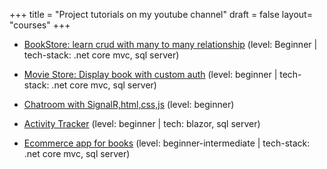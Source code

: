 +++
title = "Project tutorials on my youtube channel"
draft = false
layout= "courses"
+++

- [BookStore: learn crud with many to many relationship](https://youtu.be/chCB6pmZZn4?si=OJTjYA8OirUDgL87) (level: Beginner | tech-stack: .net core mvc, sql server)

- [Movie Store: Display book with custom auth](https://youtu.be/cQ3HH0MJqDs?si=c3oiNbHvSMgx2lJ6) (level: beginner | tech-stack: .net core mvc, sql server)

- [Chatroom with SignalR,html,css,js](https://youtu.be/XECRfpM3P4M?si=E3OGQEGj4EUiAL7L) (level: beginner)

- [Activity Tracker](https://youtu.be/jofW-25Iews?si=zrpuqq2tf1oJarjC) (level: beginner | tech: blazor, sql server)

- [Ecommerce app for books](https://youtu.be/R4ZLWD89R5w?si=qu_B44pFTBPehIZT) (level: beginner-intermediate | tech-stack: .net core mvc, sql server)

